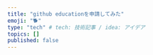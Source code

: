 ```yaml
---
title: "github educationを申請してみた"
emoji: "🐕"
type: "tech" # tech: 技術記事 / idea: アイデア
topics: []
published: false
---
```


